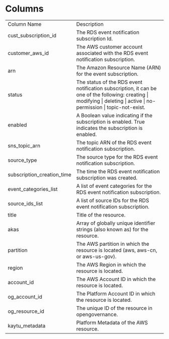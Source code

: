 # Columns  

<table>
	<tr><td>Column Name</td><td>Description</td></tr>
	<tr><td>cust_subscription_id</td><td>The RDS event notification subscription Id.</td></tr>
	<tr><td>customer_aws_id</td><td>The AWS customer account associated with the RDS event notification subscription.</td></tr>
	<tr><td>arn</td><td>The Amazon Resource Name (ARN) for the event subscription.</td></tr>
	<tr><td>status</td><td>The status of the RDS event notification subscription, it can be one of the following: creating | modifying | deleting | active | no-permission | topic-not-exist.</td></tr>
	<tr><td>enabled</td><td>A Boolean value indicating if the subscription is enabled. True indicates the subscription is enabled.</td></tr>
	<tr><td>sns_topic_arn</td><td>The topic ARN of the RDS event notification subscription.</td></tr>
	<tr><td>source_type</td><td>The source type for the RDS event notification subscription.</td></tr>
	<tr><td>subscription_creation_time</td><td>The time the RDS event notification subscription was created.</td></tr>
	<tr><td>event_categories_list</td><td>A list of event categories for the RDS event notification subscription.</td></tr>
	<tr><td>source_ids_list</td><td>A list of source IDs for the RDS event notification subscription.</td></tr>
	<tr><td>title</td><td>Title of the resource.</td></tr>
	<tr><td>akas</td><td>Array of globally unique identifier strings (also known as) for the resource.</td></tr>
	<tr><td>partition</td><td>The AWS partition in which the resource is located (aws, aws-cn, or aws-us-gov).</td></tr>
	<tr><td>region</td><td>The AWS Region in which the resource is located.</td></tr>
	<tr><td>account_id</td><td>The AWS Account ID in which the resource is located.</td></tr>
	<tr><td>og_account_id</td><td>The Platform Account ID in which the resource is located.</td></tr>
	<tr><td>og_resource_id</td><td>The unique ID of the resource in opengovernance.</td></tr>
	<tr><td>kaytu_metadata</td><td>Platform Metadata of the AWS resource.</td></tr>
</table>
